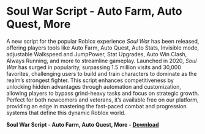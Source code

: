 <h1>Soul War Script - Auto Farm, Auto Quest, More</h1>

A new script for the popular Roblox experience *Soul War* has been released, offering players tools like Auto Farm, Auto Quest, Auto Stats, Invisible mode, adjustable Walkspeed and JumpPower, Stat Upgrades, Auto Win Clash, Always Running, and more to streamline gameplay. Launched in 2020, *Soul War* has surged in popularity, surpassing 1.5 million visits and 30,000 favorites, challenging users to build and train characters to dominate as the realm’s strongest fighter. This script enhances competitiveness by unlocking hidden advantages through automation and customization, allowing players to bypass grind-heavy tasks and focus on strategic growth. Perfect for both newcomers and veterans, it’s available free on our platform, providing an edge in mastering the fast-paced combat and progression systems that define this dynamic Roblox world.

**Soul War Script - Auto Farm, Auto Quest, More - [Download](https://www.dlgram.com/public/files/api.php?shortened=IwsHF5)**


